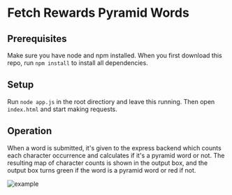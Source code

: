 # Fetch Rewards Pyramid Words

## Prerequisites

Make sure you have node and npm installed. When you first download this repo, run `npm install` to install all dependencies.

## Setup

Run `node app.js` in the root directiory and leave this running. Then open `index.html` and start making requests.

## Operation

When a word is submitted, it's given to the express backend which counts each character occurrence and calculates if it's a pyramid word or not. The resulting map of character counts is shown in the output box, and the output box turns green if the word is a pyramid word or red if not.

![example](https://i.imgur.com/ClwJtqF.png)
